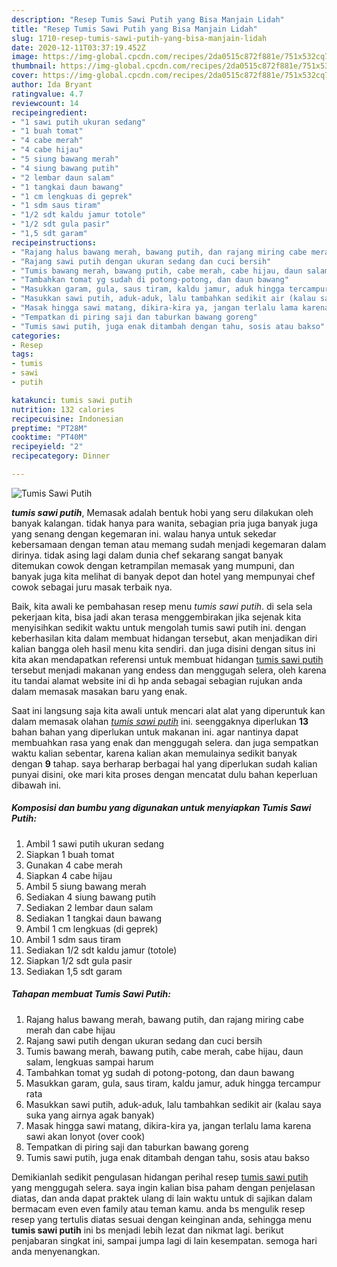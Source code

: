 ```yaml
---
description: "Resep Tumis Sawi Putih yang Bisa Manjain Lidah"
title: "Resep Tumis Sawi Putih yang Bisa Manjain Lidah"
slug: 1710-resep-tumis-sawi-putih-yang-bisa-manjain-lidah
date: 2020-12-11T03:37:19.452Z
image: https://img-global.cpcdn.com/recipes/2da0515c872f881e/751x532cq70/tumis-sawi-putih-foto-resep-utama.jpg
thumbnail: https://img-global.cpcdn.com/recipes/2da0515c872f881e/751x532cq70/tumis-sawi-putih-foto-resep-utama.jpg
cover: https://img-global.cpcdn.com/recipes/2da0515c872f881e/751x532cq70/tumis-sawi-putih-foto-resep-utama.jpg
author: Ida Bryant
ratingvalue: 4.7
reviewcount: 14
recipeingredient:
- "1 sawi putih ukuran sedang"
- "1 buah tomat"
- "4 cabe merah"
- "4 cabe hijau"
- "5 siung bawang merah"
- "4 siung bawang putih"
- "2 lembar daun salam"
- "1 tangkai daun bawang"
- "1 cm lengkuas di geprek"
- "1 sdm saus tiram"
- "1/2 sdt kaldu jamur totole"
- "1/2 sdt gula pasir"
- "1,5 sdt garam"
recipeinstructions:
- "Rajang halus bawang merah, bawang putih, dan rajang miring cabe merah dan cabe hijau"
- "Rajang sawi putih dengan ukuran sedang dan cuci bersih"
- "Tumis bawang merah, bawang putih, cabe merah, cabe hijau, daun salam, lengkuas sampai harum"
- "Tambahkan tomat yg sudah di potong-potong, dan daun bawang"
- "Masukkan garam, gula, saus tiram, kaldu jamur, aduk hingga tercampur rata"
- "Masukkan sawi putih, aduk-aduk, lalu tambahkan sedikit air (kalau saya suka yang airnya agak banyak)"
- "Masak hingga sawi matang, dikira-kira ya, jangan terlalu lama karena sawi akan lonyot (over cook)"
- "Tempatkan di piring saji dan taburkan bawang goreng"
- "Tumis sawi putih, juga enak ditambah dengan tahu, sosis atau bakso"
categories:
- Resep
tags:
- tumis
- sawi
- putih

katakunci: tumis sawi putih 
nutrition: 132 calories
recipecuisine: Indonesian
preptime: "PT28M"
cooktime: "PT40M"
recipeyield: "2"
recipecategory: Dinner

---
```



![Tumis Sawi Putih](https://img-global.cpcdn.com/recipes/2da0515c872f881e/751x532cq70/tumis-sawi-putih-foto-resep-utama.jpg)

<b><i>tumis sawi putih</i></b>, Memasak adalah bentuk hobi yang seru dilakukan oleh banyak kalangan. tidak hanya para wanita, sebagian pria juga banyak juga yang senang dengan kegemaran ini. walau hanya untuk sekedar kebersamaan dengan teman atau memang sudah menjadi kegemaran dalam dirinya. tidak asing lagi dalam dunia chef sekarang sangat banyak ditemukan cowok dengan ketrampilan memasak yang mumpuni, dan banyak juga kita melihat di banyak depot dan hotel yang mempunyai chef cowok sebagai juru masak terbaik nya.



Baik, kita awali ke pembahasan resep menu <i>tumis sawi putih</i>. di sela sela pekerjaan kita, bisa jadi akan terasa menggembirakan jika sejenak kita menyisihkan sedikit waktu untuk mengolah tumis sawi putih ini. dengan keberhasilan kita dalam membuat hidangan tersebut, akan menjadikan diri kalian bangga oleh hasil menu kita sendiri. dan juga disini dengan situs ini kita akan mendapatkan referensi untuk membuat hidangan <u>tumis sawi putih</u> tersebut menjadi makanan yang endess dan menggugah selera, oleh karena itu tandai alamat website ini di hp anda sebagai sebagian rujukan anda dalam memasak masakan baru yang enak.


Saat ini langsung saja kita awali untuk mencari alat alat yang diperuntuk kan dalam memasak olahan <u><i>tumis sawi putih</i></u> ini. seenggaknya diperlukan <b>13</b> bahan bahan yang diperlukan untuk makanan ini. agar nantinya dapat membuahkan rasa yang enak dan menggugah selera. dan juga sempatkan waktu kalian sebentar, karena kalian akan memulainya sedikit banyak dengan <b>9</b> tahap. saya berharap berbagai hal yang diperlukan sudah kalian punyai disini, oke mari kita proses dengan mencatat dulu bahan keperluan dibawah ini.

<!--inarticleads1-->

##### Komposisi dan bumbu yang digunakan untuk menyiapkan Tumis Sawi Putih:

1. Ambil 1 sawi putih ukuran sedang
1. Siapkan 1 buah tomat
1. Gunakan 4 cabe merah
1. Siapkan 4 cabe hijau
1. Ambil 5 siung bawang merah
1. Sediakan 4 siung bawang putih
1. Sediakan 2 lembar daun salam
1. Sediakan 1 tangkai daun bawang
1. Ambil 1 cm lengkuas (di geprek)
1. Ambil 1 sdm saus tiram
1. Sediakan 1/2 sdt kaldu jamur (totole)
1. Siapkan 1/2 sdt gula pasir
1. Sediakan 1,5 sdt garam




<!--inarticleads2-->

##### Tahapan membuat Tumis Sawi Putih:

1. Rajang halus bawang merah, bawang putih, dan rajang miring cabe merah dan cabe hijau
1. Rajang sawi putih dengan ukuran sedang dan cuci bersih
1. Tumis bawang merah, bawang putih, cabe merah, cabe hijau, daun salam, lengkuas sampai harum
1. Tambahkan tomat yg sudah di potong-potong, dan daun bawang
1. Masukkan garam, gula, saus tiram, kaldu jamur, aduk hingga tercampur rata
1. Masukkan sawi putih, aduk-aduk, lalu tambahkan sedikit air (kalau saya suka yang airnya agak banyak)
1. Masak hingga sawi matang, dikira-kira ya, jangan terlalu lama karena sawi akan lonyot (over cook)
1. Tempatkan di piring saji dan taburkan bawang goreng
1. Tumis sawi putih, juga enak ditambah dengan tahu, sosis atau bakso




Demikianlah sedikit pengulasan hidangan perihal resep <u>tumis sawi putih</u> yang menggugah selera. saya ingin kalian bisa paham dengan penjelasan diatas, dan anda dapat praktek ulang di lain waktu untuk di sajikan dalam bermacam even even family atau teman kamu. anda bs mengulik resep resep yang tertulis diatas sesuai dengan keinginan anda, sehingga menu <b>tumis sawi putih</b> ini bs menjadi lebih lezat dan nikmat lagi. berikut penjabaran singkat ini, sampai jumpa lagi di lain kesempatan. semoga hari anda menyenangkan.

